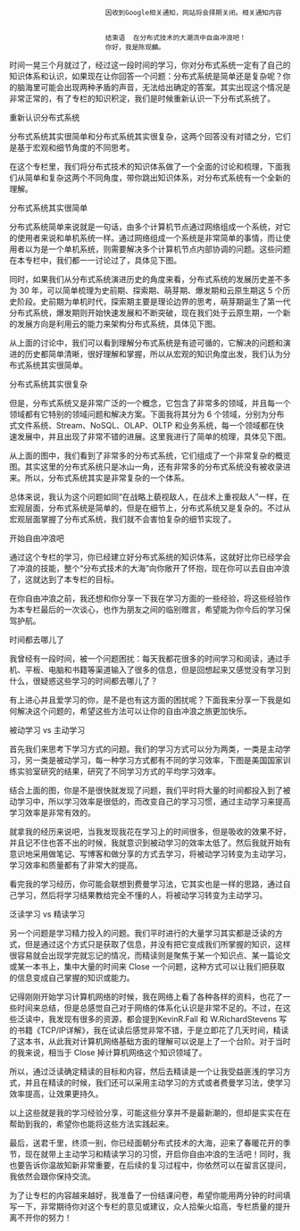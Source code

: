 
                            
                            因收到Google相关通知，网站将会择期关闭。相关通知内容
                            
                            
                            结束语  在分布式技术的大潮流中自由冲浪吧！
                            你好，我是陈现麟。

时间一晃三个月就过了，经过这一段时间的学习，你对分布式系统一定有了自己的知识体系和认识，如果现在让你回答一个问题：分布式系统是简单还是复杂呢？你的脑海里可能会出现两种矛盾的声音，无法给出确定的答案。其实出现这个情况是非常正常的，有了专栏的知识积淀，我们是时候重新认识一下分布式系统了。

重新认识分布式系统

分布式系统其实很简单和分布式系统其实很复杂，这两个回答没有对错之分，它们是基于宏观和细节角度的不同思考。

在这个专栏里，我们将分布式技术的知识体系做了一个全面的讨论和梳理，下面我们从简单和复杂这两个不同角度，带你跳出知识体系，对分布式系统有一个全新的理解。

分布式系统其实很简单

分布式系统简单来说就是一句话，由多个计算机节点通过网络组成一个系统，对它的使用者来说和单机系统一样。通过网络组成一个系统是非常简单的事情，而让使用者以为是一个单机系统，则需要解决多个计算机节点内部协调的问题。这些问题在本专栏中，我们都一一讨论过了，具体见下图。



同时，如果我们从分布式系统演进历史的角度来看，分布式系统的发展历史差不多为 30 年，可以简单梳理为史前期、探索期、萌芽期、爆发期和云原生期这 5 个历史阶段。史前期为单机时代，探索期主要是理论边界的思考，萌芽期诞生了第一代分布式系统，爆发期则开始快速发展和不断突破，现在我们处于云原生期，一个新的发展方向是利用云的能力来架构分布式系统，具体见下图。



从上面的讨论中，我们可以看到理解分布式系统是有迹可循的，它解决的问题和演进的历史都简单清晰，很好理解和掌握，所以从宏观的知识角度出发，我们认为分布式系统其实很简单。

分布式系统其实很复杂

但是，分布式系统又是非常广泛的一个概念，它包含了非常多的领域，并且每一个领域都有它特别的领域问题和解决方案。下面我将其分为 6 个领域，分别为分布式文件系统、Stream、NoSQL、OLAP、OLTP 和业务系统，每一个领域都在快速发展中，并且出现了非常不错的进展。这里我进行了简单的梳理，具体见下图。



从上面的图中，我们看到了非常多的分布式系统，它们组成了一个非常复杂的概览图。其实这里的分布式系统只是冰山一角，还有非常多的分布式系统没有被收录进来。所以，分布式系统其实是非常复杂的一个体系。

总体来说，我认为这个问题如同“在战略上藐视敌人，在战术上重视敌人”一样，在宏观层面，分布式系统是简单的，但是在细节上，分布式系统又是复杂的。不过从宏观层面掌握了分布式系统，我们就不会害怕复杂的细节实现了。

开始自由冲浪吧

通过这个专栏的学习，你已经建立好分布式系统的知识体系，这就好比你已经学会了冲浪的技能，整个“分布式技术的大海”向你敞开了怀抱，现在你可以去自由冲浪了，这就达到了本专栏的目标。

在你自由冲浪之前，我还想和你分享一下我在学习方面的一些经验，将这些经验作为本专栏最后的一次谈心，也作为朋友之间的临别赠言，希望能为你今后的学习保驾护航。

时间都去哪儿了

我曾经有一段时间，被一个问题困扰：每天我都花很多的时间学习和阅读，通过手机、平板、电脑和书籍等渠道输入了很多的信息，但是回想起来又感觉没有学习到什么，很疑惑这些学习的时间都去哪儿了？

有上进心并且爱学习的你，是不是也有这方面的困扰呢？下面我来分享一下我是如何解决这个问题的，希望这些方法可以让你的自由冲浪之旅更加快乐。

被动学习 vs 主动学习

首先我们来思考下学习方式的问题。我们的学习方式可以分为两类，一类是主动学习，另一类是被动学习，每一种学习方式都有不同的学习效率，下图是美国国家训练实验室研究的结果，研究了不同学习方式的平均学习效率。



结合上面的图，你是不是很快就发现了问题，我们平时将大量的时间都投入到了被动学习中，所以学习效率是很低的，而改变自己的学习习惯，通过主动学习来提高学习效率是非常有效的。

就拿我的经历来说吧，当我发现我花在学习上的时间很多，但是吸收的效果不好，并且记不住也答不出的时候，我就意识到被动学习的效率太低了。然后我就开始有意识地采用做笔记、写博客和做分享的方式去学习，将被动学习转变为主动学习，学习效率和质量都有了非常大的提高。

看完我的学习经历，你可能会联想到费曼学习法，它其实也是一样的思路，通过自己学习，然后将学习结果教给完全不懂的人，将被动学习转变为主动学习。

泛读学习 vs 精读学习

另一个问题是学习精力投入的问题。我们平时进行的大量学习其实都是泛读的方式，但是通过这个方式只是获取了信息，并没有把它变成我们所掌握的知识，这样很容易就会出现学完就忘记的情况，而精读则是聚焦于某一个知识点、某一篇论文或某一本书上，集中大量的时间来 Close 一个问题，这种方式可以让我们把获取的信息变成自己掌握的知识或能力。

记得刚刚开始学习计算机网络的时候，我在网络上看了各种各样的资料，也花了一些时间来总结，但是总感觉自己对于网络的体系化认识是非常不足的。不过，在这些泛读中，我发现有很多的资源，都会提到KevinR.Fall 和 W.RichardStevens 写的书籍《TCP/IP详解》，我在试读后感觉非常不错，于是立即花了几天时间，精读了这本书，从此我对计算机网络基础方面的理解可以说是上了一个台阶。对于当时的我来说，相当于 Close 掉计算机网络这个知识领域了。

所以，通过泛读确定精读的目标和内容，然后去精读是一个让我受益匪浅的学习方式，并且在精读的时候，我们还可以采用主动学习的方式或者费曼学习法，使学习效率提高，让效果更持久。

以上这些就是我的学习经验分享，可能这些分享并不是最新潮的，但却是实实在在帮助到我的，希望你也能将这些方法实践起来。

最后，送君千里，终须一别，你已经面朝分布式技术的大海，迎来了春暖花开的季节，现在就带上主动学习和精读学习的习惯，开启你自由冲浪的生活吧！同时，我也要告诉你温故知新非常重要，在后续的复习过程中，你依然可以在留言区提问，我依然会跟你保持交流。

为了让专栏的内容越来越好，我准备了一份结课问卷，希望你能用两分钟的时间填写一下，非常期待你对这个专栏的意见或建议，众人拾柴火焰高，专栏质量的提升离不开你的努力！



                        
                        
                            